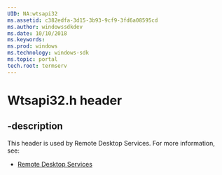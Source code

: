 ```yaml
---
UID: NA:wtsapi32
ms.assetid: c382edfa-3d15-3b93-9cf9-3fd6a08595cd
ms.author: windowssdkdev
ms.date: 10/10/2018
ms.keywords: 
ms.prod: windows
ms.technology: windows-sdk
ms.topic: portal
tech.root: termserv
---
```


# Wtsapi32.h header


## -description


This header is used by Remote Desktop Services. For more information, see:

- [Remote Desktop Services](../_termserv)
